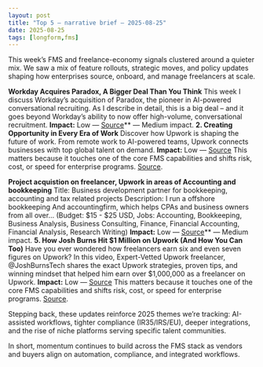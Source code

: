 ```yaml
---
layout: post
title: "Top 5 — narrative brief — 2025-08-25"
date: 2025-08-25
tags: [longform,fms]
---
```

This week’s FMS and freelance-economy signals clustered around a quieter mix. We saw a mix of feature rollouts, strategic moves, and policy updates shaping how enterprises source, onboard, and manage freelancers at scale.

**Workday Acquires Paradox, A Bigger Deal Than You Think**
This week I discuss Workday’s acquisition of Paradox, the pioneer in AI-powered conversational recruiting. As I describe in detail, this is a big deal – and it goes beyond Workday’s ability to now offer high-volume, conversational recruitment.
**Impact:** Low — [Source](https://joshbersin.com/podcast/workday-acquires-paradox-a-bigger-deal-than-you-think/)** — Medium impact. **2. Creating Opportunity in Every Era of Work** Discover how Upwork is shaping the future of work. From remote work to AI-powered teams, Upwork connects businesses with top global talent on demand. **Impact:** Low — [Source](https://www.youtube.com/watch?v=RGyJZpC0yVQ) This matters because it touches one of the core FMS capabilities and shifts risk, cost, or speed for enterprise programs. [Source](http://www.dol.gov/agencies/eta/advisories/uipl-15-24-change-1).

**Project acquistion on freelancer, Upwork in areas of Accounting and bookkeeping**
Title: Business development partner for bookkeeping, accounting and tax related projects Description: I run a offshore bookkeeping And accountingfirm, which helps CPAs and business owners from all over... (Budget: $15 - $25 USD, Jobs: Accounting, Bookkeeping, Business Analysis, Business Consulting, Finance, Financial Accounting, Financial Analysis, Research Writing)
**Impact:** Low — [Source](https://www.freelancer.com/projects/bookkeeping/Project-acquistion-freelancer-Upwork.html)** — Medium impact. **5. How Josh Burns Hit $1 Million on Upwork (And How You Can Too)** Have you ever wondered how freelancers earn six and even seven figures on Upwork? In this video, Expert-Vetted Upwork freelancer, @JoshBurnsTech shares the exact Upwork strategies, proven tips, and winning mindset that helped him earn over $1,000,000 as a freelancer on Upwork. **Impact:** Low — [Source](https://www.youtube.com/watch?v=MDwdcRVFWcY) This matters because it touches one of the core FMS capabilities and shifts risk, cost, or speed for enterprise programs. [Source](http://www.dol.gov/agencies/eta/advisories/uipl-15-25).

Stepping back, these updates reinforce 2025 themes we’re tracking: AI-assisted workflows, tighter compliance (IR35/IRS/EU), deeper integrations, and the rise of niche platforms serving specific talent communities.

In short, momentum continues to build across the FMS stack as vendors and buyers align on automation, compliance, and integrated workflows.
